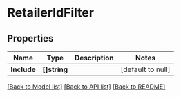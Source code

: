 # RetailerIdFilter

## Properties
Name | Type | Description | Notes
------------ | ------------- | ------------- | -------------
**Include** | **[]string** |  | [default to null]

[[Back to Model list]](../README.md#documentation-for-models) [[Back to API list]](../README.md#documentation-for-api-endpoints) [[Back to README]](../README.md)

